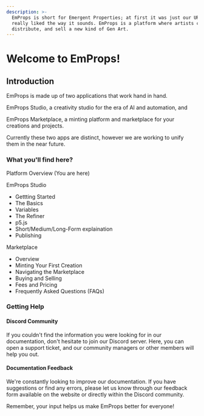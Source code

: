 ```yaml
---
description: >-
  EmProps is short for Emergent Properties; at first it was just our URL, but we
  really liked the way it sounds. EmProps is a platform where artists can make,
  distribute, and sell a new kind of Gen Art.
---
```


# Welcome to EmProps!

## Introduction

EmProps is made up of two applications that work hand in hand.

EmProps Studio, a creativity studio for the era of AI and automation, and

EmProps Marketplace, a minting platform and marketplace for your creations and projects.

Currently these two apps are distinct, however we are working to unify them in the near future.

### What you'll find here?



Platform Overview (You are here)

EmProps Studio

* Gettting Started
* The Basics
* Variables
* The Refiner
* p5.js
* Short/Medium/Long-Form explaination
* Publishing



Marketplace

* Overview
* Minting Your First Creation
* Navigating the Marketplace
* Buying and Selling
* Fees and Pricing
* Frequently Asked Questions (FAQs)

### Getting Help

#### Discord Community

If you couldn't find the information you were looking for in our documentation, don't hesitate to join our Discord server. Here, you can open a support ticket, and our community managers or other members will help you out.

#### Documentation Feedback

We're constantly looking to improve our documentation. If you have suggestions or find any errors, please let us know through our feedback form available on the website or directly within the Discord community.

Remember, your input helps us make EmProps better for everyone!
